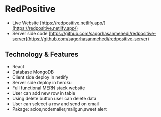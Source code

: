 # RedPositive

- Live Website [https://redpositive.netlify.app/](https://redpositive.netlify.app/)
- Server side code [https://github.com/sagorhasanmehedi/redpositive-server](https://github.com/sagorhasanmehedi/redpositive-server)

## Technology & Features

- React
- Database MongoDB
- Client side deploy in netlify
- Server side deploy in heroku
- Full functional MERN stack website
- User can add new row in table
- Using delete button user can delete data
- User can selecet a row and send on email
- Pakage: axios,nodemailer,mailgun,sweet alert

<!-- ## [Live Website 💥](https://assignment-12-2c757.web.app/)

## [Server side code](https://github.com/sagorhasanmehedi/redpositive-server) -->
